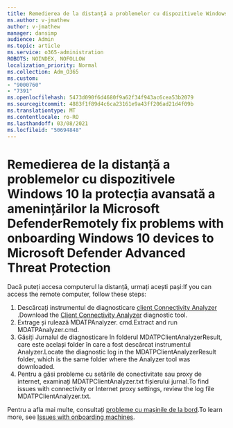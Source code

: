 ```yaml
---
title: Remedierea de la distanță a problemelor cu dispozitivele Windows 10 la protecția avansată a amenințărilor la Microsoft Defender
ms.author: v-jmathew
author: v-jmathew
manager: dansimp
audience: Admin
ms.topic: article
ms.service: o365-administration
ROBOTS: NOINDEX, NOFOLLOW
localization_priority: Normal
ms.collection: Adm_O365
ms.custom:
- "9000760"
- "7391"
ms.openlocfilehash: 5473d090f6d4680f9a62f34f943ac6cea53b2079
ms.sourcegitcommit: 4883f1f89d4c6ca23161e9a43ff206ad21d4f09b
ms.translationtype: MT
ms.contentlocale: ro-RO
ms.lasthandoff: 03/08/2021
ms.locfileid: "50694848"
---
```

# <a name="remotely-fix-problems-with-onboarding-windows-10-devices-to-microsoft-defender-advanced-threat-protection"></a><span data-ttu-id="6c432-102">Remedierea de la distanță a problemelor cu dispozitivele Windows 10 la protecția avansată a amenințărilor la Microsoft Defender</span><span class="sxs-lookup"><span data-stu-id="6c432-102">Remotely fix problems with onboarding Windows 10 devices to Microsoft Defender Advanced Threat Protection</span></span>

<span data-ttu-id="6c432-103">Dacă puteți accesa computerul la distanță, urmați acești pași:</span><span class="sxs-lookup"><span data-stu-id="6c432-103">If you can access the remote computer, follow these steps:</span></span>

1. <span data-ttu-id="6c432-104">Descărcați instrumentul de diagnosticare [client Connectivity Analyzer](https://go.microsoft.com/fwlink/?linkid=2143466) .</span><span class="sxs-lookup"><span data-stu-id="6c432-104">Download the [Client Connectivity Analyzer](https://go.microsoft.com/fwlink/?linkid=2143466) diagnostic tool.</span></span>
2. <span data-ttu-id="6c432-105">Extrage și rulează MDATPAnalyzer. cmd.</span><span class="sxs-lookup"><span data-stu-id="6c432-105">Extract and run MDATPAnalyzer.cmd.</span></span>
3. <span data-ttu-id="6c432-106">Găsiți Jurnalul de diagnosticare în folderul MDATPClientAnalyzerResult, care este același folder în care a fost descărcat instrumentul Analyzer.</span><span class="sxs-lookup"><span data-stu-id="6c432-106">Locate the diagnostic log in the MDATPClientAnalyzerResult folder, which is the same folder where the Analyzer tool was downloaded.</span></span>
4. <span data-ttu-id="6c432-107">Pentru a găsi probleme cu setările de conectivitate sau proxy de internet, examinați MDATPClientAnalyzer.txt fișierului jurnal.</span><span class="sxs-lookup"><span data-stu-id="6c432-107">To find issues with connectivity or Internet proxy settings, review the log file MDATPClientAnalyzer.txt.</span></span>

<span data-ttu-id="6c432-108">Pentru a afla mai multe, consultați [probleme cu mașinile de la bord](https://go.microsoft.com/fwlink/?linkid=2143634).</span><span class="sxs-lookup"><span data-stu-id="6c432-108">To learn more, see [Issues with onboarding machines](https://go.microsoft.com/fwlink/?linkid=2143634).</span></span>
